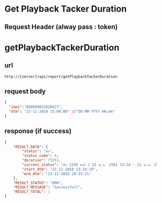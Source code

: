 # Get Playback Tacker Duration

## Request Header (alway pass : token)

# getPlaybackTackerDuration

## url
    http://{server}/api/report/getPlaybackTackerDuration

## request body
```json
{ 
  "imei":"868998031020627",
  "dtm": "21-11-2018 15:00:00" //"DD-MM-YYYY HH:mm"
}
```

## response (if success)

```json
{
    "RESULT_DATA": {
        "status": "ดับ",
        "status_code": 4,
        "duration": 75551,
        "current_status": "ดับ 1259 นาที ( 21 พ.ย. 2561 13:34 - 22 พ.ย. 2561 10:33 )",
        "start_dtm": "21-11-2018 13:34:10",
        "end_dtm": "22-11-2018 10:33:21"
    },
    "RESULT_STATUS": "000",
    "RESULT_MESSAGE": "Successfull",
    "RESULT_TOTAL": 1
}
```
